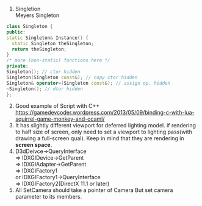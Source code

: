 1. Singletion  
Meyers Singleton  
```cpp
class Singleton {
public:
static Singleton& Instance() {
  static Singleton theSingleton;
  return theSingleton;
}
/* more (non-static) functions here */
private:
Singleton(); // ctor hidden
Singleton(Singleton const&); // copy ctor hidden
Singleton& operator=(Singleton const&); // assign op. hidden
~Singleton(); // dtor hidden
};
```
2. Good example of Script with C++  
https://gamedevcoder.wordpress.com/2013/05/09/binding-c-with-lua-squirrel-game-monkey-and-ocaml/
3. It has slightly different viewport for deferred lighting model. if rendering to half size of screen, only need to set a viewport to lighting pass(with drawing a full-screen qual). Keep in mind that they are rendering in **screen space**.
4. D3dDeivce->QueryInterface  
=> IDXGIDevice->GetParent  
=> IDXGIAdapter->GetParent  
=> IDXGIFactory1  
or IDXGIFactory1->QueryInterface  
=> IDXGIFactory2(DirectX 11.1 or later)  
5. All SetCamera should take a pointer of Camera But set camera parameter to its members.
